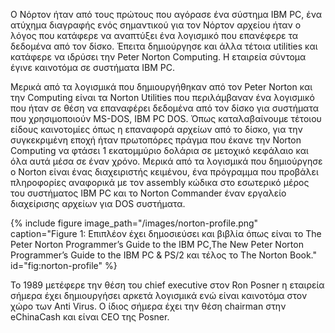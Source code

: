 Ο Νόρτον ήταν από τους πρώτους που αγόρασε ένα σύστημα IBM PC, ένα ατύχημα  διαγραφής ενός σημαντικού για τον Νόρτον αρχείου ήταν ο λόγος που κατάφερε να αναπτύξει ένα λογισμικό που επανέφερε τα δεδομένα από τον δίσκο. Έπειτα δημιούργησε και άλλα τέτοια utilities και κατάφερε να ιδρύσει την Peter Norton Computing. Η εταιρεία σύντομα έγινε καινοτόμα σε συστήματα IBM PC. 

Μερικά από τα λογισμικά που δημιουργήθηκαν από τον Peter Norton και την Computing είναι τα Norton Utilities που περιλάμβαναν ένα λογισμικό που ήταν σε θέση να επαναφέρει δεδομένα από τον δίσκο για συστήματα που χρησιμοποιούν MS-DOS, IBM PC DOS. Όπως καταλαβαίνουμε τέτοιου είδους καινοτομίες όπως η επαναφορά αρχείων από το δίσκο, για την συγκεκριμένη εποχή ήταν πρωτοπόρες πράγμα που έκανε την Norton Computing να φτάσει 1 εκατομμύριο δολάρια σε μετοχικό κεφάλαιο και όλα αυτά μέσα σε έναν χρόνο. Μερικά από τα λογισμικά που δημιούργησε ο Norton είναι ένας διαχειριστής κειμένου, ένα πρόγραμμα που προβάλει πληροφορίες αναφορικά με τον assembly κώδικα στο εσωτερικό μέρος του συστήματος IBM PC και το Norton Commander έναν εργαλείο διαχείρισης  αρχείων για DOS συστήματα. 

{% include figure image_path="/images/norton-profile.png" caption="Figure 1: Επιπλέον έχει δημοσιεύσει και βιβλία όπως είναι το The Peter Norton Programmer’s Guide to the IBM PC,The New Peter Norton Programmer’s Guide to the IBM PC & PS/2 και τέλος το The Norton Book." id="fig:norton-profile" %}

Το 1989 μετέφερε την θέση του chief executive στον Ron Posner η εταιρεία σήμερα έχει δημιουργήσει αρκετά λογισμικά ενώ είναι καινοτόμα στον χώρο των Anti Virus. Ο ίδιος σήμερα έχει την θέση chairman στην eChinaCash και είναι CEO της Posner. 



